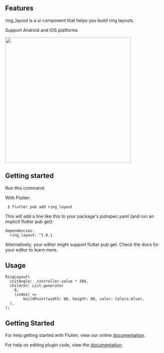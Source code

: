 <!-- 
This README describes the package. If you publish this package to pub.dev,
this README's contents appear on the landing page for your package.

For information about how to write a good package README, see the guide for
[writing package pages](https://dart.dev/guides/libraries/writing-package-pages). 

For general information about developing packages, see the Dart guide for
[creating packages](https://dart.dev/guides/libraries/create-library-packages)
and the Flutter guide for
[developing packages and plugins](https://flutter.dev/developing-packages). 
-->

## Features
ring_layout is a ui component that helps you build ring layouts.

Support Android and iOS platforms

<div align="left">
<img src=https://imgoldjii.oss-cn-beijing.aliyuncs.com/屏幕录制2022-06-15-上午10.41.11.gif height=400 />
</div>

## Getting started
Run this command:

With Flutter:
```
 $ flutter pub add ring_layout
```

This will add a line like this to your package's pubspec.yaml (and run an implicit flutter pub get):

```
dependencies:
  ring_layout: ^1.0.1
```

Alternatively, your editor might support flutter pub get. Check the docs for your editor to learn more.

## Usage
```
RingLayout(
  initAngle: _controller.value * 360,
  children: List.generate(
    9,
    (index) =>
        buildPoint(width: 80, height: 80, color: Colors.blue),
  ),
);
```

## Getting Started

For help getting started with Flutter, view our online [documentation](https://flutter.io/).

For help on editing plugin code, view the [documentation](https://flutter.io/developing-packages/#edit-plugin-package).

